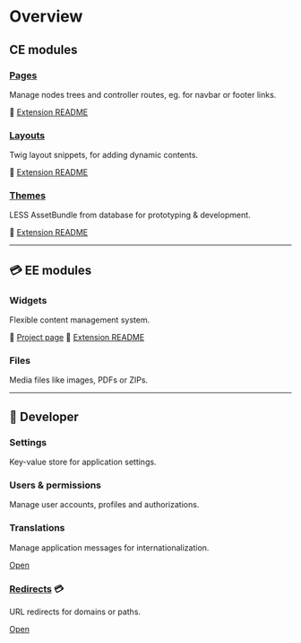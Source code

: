 # Overview

## CE modules

### [Pages](/pages)

Manage nodes trees and controller routes, eg. for navbar or footer links.

:blue_book: [Extension README](https://github.com/dmstr/yii2-pages-module/blob/master/README.md)


### [Layouts](/prototype/twig)

Twig layout snippets, for adding dynamic contents.

:blue_book: [Extension README](https://github.com/dmstr/yii2-prototype-module/blob/master/README.md)

### [Themes](/prototype/less)

LESS AssetBundle from database for prototyping & development.

:blue_book: [Extension README](https://github.com/dmstr/yii2-prototype-module/blob/master/README.md)

---

## :credit_card: EE modules

### Widgets

Flexible content management system.

:blue_book: [Project page](https://git.hrzg.de/hrzg/yii2-widgets2-module)
:notebook: [Extension README](module-widgets.md)

### Files

Media files like images, PDFs or ZIPs.

---

## :construction_worker: Developer

### Settings

Key-value store for application settings.

### Users & permissions

Manage user accounts, profiles and authorizations.

### Translations

Manage application messages for internationalization.

[Open](/translatemanager)

### [Redirects](module-redirects.md) :credit_card: 

URL redirects for domains or paths.

[Open](/redirects)